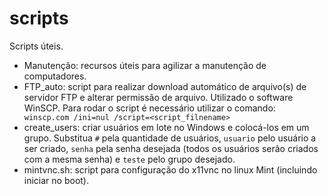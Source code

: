# scripts

Scripts úteis.

- Manutenção: recursos úteis para agilizar a manutenção de computadores.
- FTP_auto: script para realizar download automático de arquivo(s) de servidor FTP e alterar permissão de arquivo. Utilizado o software WinSCP. Para rodar o script é necessário utilizar o comando: <code> winscp.com /ini=nul /script=<script_filnename> </code>
- create_users: criar usuários em lote no Windows e colocá-los em um grupo. Substitua <code>#</code> pela quantidade de usuários, <code>usuario</code> pelo usuário a ser criado, <code>senha</code> pela senha desejada (todos os usuários serão criados com a mesma senha) e <code>teste</code> pelo grupo desejado.
- mintvnc.sh: script para configuração do x11vnc no linux Mint (incluindo iniciar no boot).
